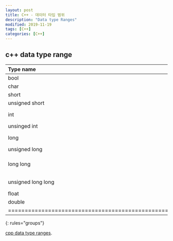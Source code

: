 ```yaml
---
layout: post
title: C++ - 데이터 타입 범위
description: "Data type Ranges"
modified: 2019-11-19
tags: [C++]
categories: [C++]
---
```


## c++ data type range

|       Type name     |    Bytes   |      Range of Values                                      |  
|:--------------------|:----------:|:---------------------------------------------------------:|
|      bool           |      1     |   true or false                                           |
|      char           |      1     |  -128 to 127                                              |
|      short          |      2     | -32,768 to 32,767                                         |
|      unsigned short |      2     |  0 to 65,535                                              |
|      int            |      4     |  -2,147,483,648 to 2,147,483,647                          |
|      unsinged int   |      4     |   0 to 4,294,967,295                                      |
|      long           |      4     | -2,147,483,648 to 2,147,483,647                           |
|      unsigned long  |      4     |  0 to 4,294,967,295                                       |
|      long long      |      8     |  -9,223,372,036,854,775,808 to 9,223,372,036,854,775,807  |
|  unsigned long long |      8     |  0 to 18,446,744,073,709,551,615                          |
|      float          |      4     |  3.4E +/- 38 (7 digits)                                   |
|      double         |      8     |  1.7E +/- 308 (15 digits)                                 |
|===============================================================================================
{: rules="groups"}  

[cpp data type ranges](https://docs.microsoft.com/ko-kr/cpp/cpp/data-type-ranges?view=vs-2019).  

